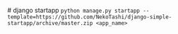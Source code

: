 # django startapp
`python manage.py startapp --template=https://github.com/NekoTashi/django-simple-startapp/archive/master.zip <app_name>`
